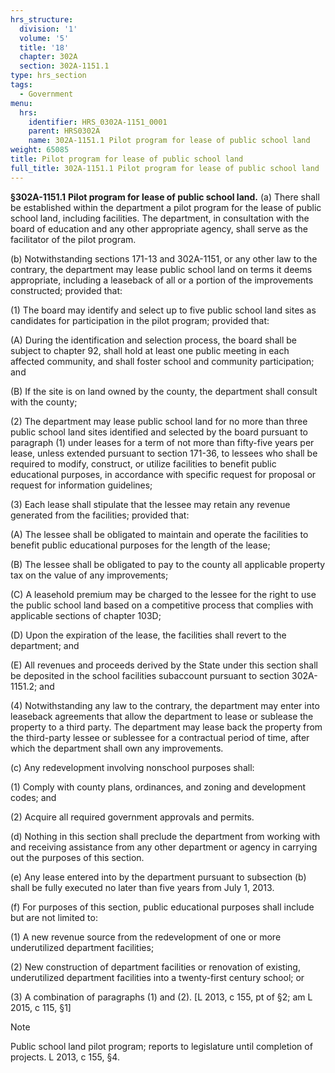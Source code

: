 ```yaml
---
hrs_structure:
  division: '1'
  volume: '5'
  title: '18'
  chapter: 302A
  section: 302A-1151.1
type: hrs_section
tags:
  - Government
menu:
  hrs:
    identifier: HRS_0302A-1151_0001
    parent: HRS0302A
    name: 302A-1151.1 Pilot program for lease of public school land
weight: 65085
title: Pilot program for lease of public school land
full_title: 302A-1151.1 Pilot program for lease of public school land
---
```

**§302A-1151.1** **Pilot program for lease of public school land.** (a) There shall be established within the department a pilot program for the lease of public school land, including facilities. The department, in consultation with the board of education and any other appropriate agency, shall serve as the facilitator of the pilot program.

(b) Notwithstanding sections 171-13 and 302A-1151, or any other law to the contrary, the department may lease public school land on terms it deems appropriate, including a leaseback of all or a portion of the improvements constructed; provided that:

(1) The board may identify and select up to five public school land sites as candidates for participation in the pilot program; provided that:

(A) During the identification and selection process, the board shall be subject to chapter 92, shall hold at least one public meeting in each affected community, and shall foster school and community participation; and

(B) If the site is on land owned by the county, the department shall consult with the county;

(2) The department may lease public school land for no more than three public school land sites identified and selected by the board pursuant to paragraph (1) under leases for a term of not more than fifty-five years per lease, unless extended pursuant to section 171-36, to lessees who shall be required to modify, construct, or utilize facilities to benefit public educational purposes, in accordance with specific request for proposal or request for information guidelines;

(3) Each lease shall stipulate that the lessee may retain any revenue generated from the facilities; provided that:

(A) The lessee shall be obligated to maintain and operate the facilities to benefit public educational purposes for the length of the lease;

(B) The lessee shall be obligated to pay to the county all applicable property tax on the value of any improvements;

(C) A leasehold premium may be charged to the lessee for the right to use the public school land based on a competitive process that complies with applicable sections of chapter 103D;

(D) Upon the expiration of the lease, the facilities shall revert to the department; and

(E) All revenues and proceeds derived by the State under this section shall be deposited in the school facilities subaccount pursuant to section 302A-1151.2; and

(4) Notwithstanding any law to the contrary, the department may enter into leaseback agreements that allow the department to lease or sublease the property to a third party. The department may lease back the property from the third-party lessee or sublessee for a contractual period of time, after which the department shall own any improvements.

(c) Any redevelopment involving nonschool purposes shall:

(1) Comply with county plans, ordinances, and zoning and development codes; and

(2) Acquire all required government approvals and permits.

(d) Nothing in this section shall preclude the department from working with and receiving assistance from any other department or agency in carrying out the purposes of this section.

(e) Any lease entered into by the department pursuant to subsection (b) shall be fully executed no later than five years from July 1, 2013.

(f) For purposes of this section, public educational purposes shall include but are not limited to:

(1) A new revenue source from the redevelopment of one or more underutilized department facilities;

(2) New construction of department facilities or renovation of existing, underutilized department facilities into a twenty-first century school; or

(3) A combination of paragraphs (1) and (2). [L 2013, c 155, pt of §2; am L 2015, c 115, §1]

Note

Public school land pilot program; reports to legislature until completion of projects. L 2013, c 155, §4.